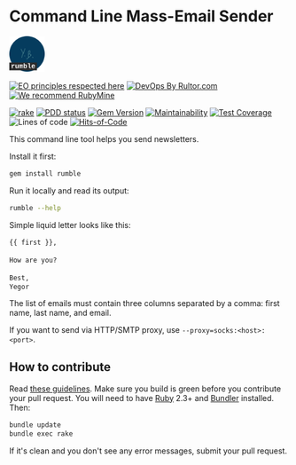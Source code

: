 # Command Line Mass-Email Sender

<img src="/logo.svg" width="64px" height="64px"/>

[![EO principles respected here](https://www.elegantobjects.org/badge.svg)](https://www.elegantobjects.org)
[![DevOps By Rultor.com](http://www.rultor.com/b/yegor256/rumble)](http://www.rultor.com/p/yegor256/rumble)
[![We recommend RubyMine](https://www.elegantobjects.org/rubymine.svg)](https://www.jetbrains.com/ruby/)

[![rake](https://github.com/yegor256/rumble/actions/workflows/rake.yml/badge.svg)](https://github.com/yegor256/rumble/actions/workflows/rake.yml)
[![PDD status](http://www.0pdd.com/svg?name=yegor256/rumble)](http://www.0pdd.com/p?name=yegor256/rumble)
[![Gem Version](https://badge.fury.io/rb/rumble.svg)](http://badge.fury.io/rb/rumble)
[![Maintainability](https://api.codeclimate.com/v1/badges/a3fee65d42a9cf6397ea/maintainability)](https://codeclimate.com/github/yegor256/rumble/maintainability)
[![Test Coverage](https://img.shields.io/codecov/c/github/yegor256/rumble.svg)](https://codecov.io/github/yegor256/rumble?branch=master)
![Lines of code](https://img.shields.io/tokei/lines/github/yegor256/rumble)
[![Hits-of-Code](https://hitsofcode.com/github/yegor256/0rsk)](https://hitsofcode.com/view/github/yegor256/0rsk)

This command line tool helps you send newsletters.

Install it first:

```bash
gem install rumble
```

Run it locally and read its output:

```bash
rumble --help
```

Simple liquid letter looks like this:

```
{{ first }},

How are you?

Best,
Yegor
```

The list of emails must contain three columns separated by a comma: first
name, last name, and email.

If you want to send via HTTP/SMTP proxy, use `--proxy=socks:<host>:<port>`.

## How to contribute

Read
[these guidelines](https://www.yegor256.com/2014/04/15/github-guidelines.html).
Make sure you build is green before you contribute
your pull request. You will need to have
[Ruby](https://www.ruby-lang.org/en/) 2.3+ and
[Bundler](https://bundler.io/) installed. Then:

```bash
bundle update
bundle exec rake
```

If it's clean and you don't see any error messages, submit your pull request.
